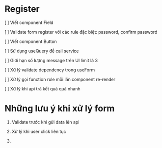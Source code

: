 # Register

[ ] Viết component Field

[ ] Validate form register với các rule đặc biệt: password, confirm password

[ ] Viết component Button

[ ] Sử dụng useQuery để call service

[ ] Giới hạn số lượng message trên UI limit là 3

[ ] Xử lý validate dependency trong useForm

[ ] Xử lý gọi function rule mỗi lần component re-render

[ ] Xử lý khi api trả kết quả quá nhanh


# Những lưu ý khi xử lý form

1. Validate trước khi gửi data lên api

2. Xử lý khi user click liên tục

3. 
